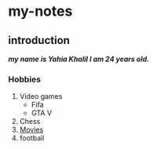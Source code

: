 # my-notes

## introduction
***my name is Yahia Khalil I am 24 years old.***
### Hobbies
1. Video games
   - Fifa
   - GTA V
2. Chess
3. [Movies](https://www.netflix.com/jo/browse/genre/34399)
4. football